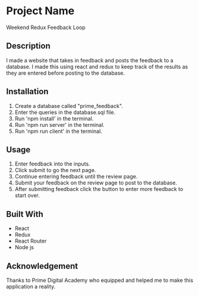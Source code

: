 # Project Name

Weekend Redux Feedback Loop

## Description

I made a website that takes in feedback and posts the feedback to a database. I made this using react and redux to keep track of the results as they are entered before posting to the database. 

## Installation

1. Create a database called "prime_feedback".
2. Enter the queries in the database.sql file.
3. Run 'npm install' in the terminal.
4. Run 'npm run server' in the terminal.
5. Run 'npm run client' in the terminal.

## Usage

1. Enter feedback into the inputs.
2. Click submit to go the next page.
3. Continue entering feedback until the review page.
4. Submit your feedback on the review page to post to the database.
5. After submitting feedback click the button to enter more feedback to start over. 

## Built With

- React
- Redux
- React Router
- Node js

## Acknowledgement 

Thanks to Prime Digital Academy who equipped and helped me to make this application a reality.
